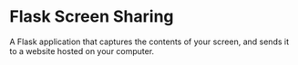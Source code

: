 # Flask Screen Sharing
A Flask application that captures the contents of your screen, and sends it to a website hosted on your computer.
